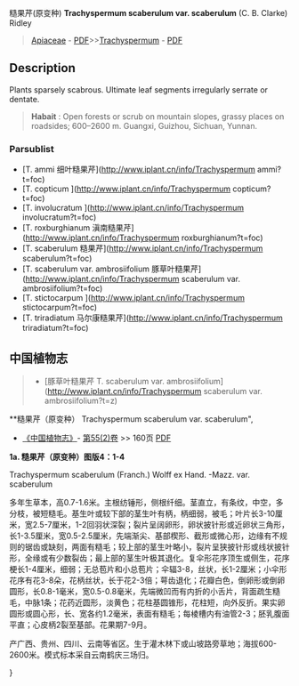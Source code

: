 糙果芹(原变种) **Trachyspermum scaberulum var. scaberulum** (C. B. Clarke) Ridley

> [Apiaceae](http://www.iplant.cn/info/Apiaceae?t=foc) - [PDF](http://www.iplant.cn/foc/pdf/Apiaceae.pdf)>>[Trachyspermum](http://www.iplant.cn/info/Trachyspermum?t=foc) - [PDF](http://www.iplant.cn/foc/pdf/Trachyspermum.pdf)

## Description

Plants sparsely scabrous. Ultimate leaf segments irregularly serrate or dentate.


> **Habait** : 
> Open forests or scrub on mountain slopes, grassy places on roadsides; 600–2600 m. Guangxi, Guizhou, Sichuan, Yunnan.

### Parsublist

* [T.  ammi  细叶糙果芹](http://www.iplant.cn/info/Trachyspermum ammi?t=foc)
* [T.  copticum  ](http://www.iplant.cn/info/Trachyspermum copticum?t=foc)
* [T.  involucratum  ](http://www.iplant.cn/info/Trachyspermum involucratum?t=foc)
* [T.  roxburghianum  滇南糙果芹](http://www.iplant.cn/info/Trachyspermum roxburghianum?t=foc)
* [T.  scaberulum  糙果芹](http://www.iplant.cn/info/Trachyspermum scaberulum?t=foc)
* [T.  scaberulum var. ambrosiifolium  豚草叶糙果芹](http://www.iplant.cn/info/Trachyspermum scaberulum var. ambrosiifolium?t=foc)
* [T.  stictocarpum  ](http://www.iplant.cn/info/Trachyspermum stictocarpum?t=foc)
* [T.  triradiatum  马尔康糙果芹](http://www.iplant.cn/info/Trachyspermum triradiatum?t=foc)

## 中国植物志

> * [豚草叶糙果芹  T.  scaberulum var. ambrosiifolium](http://www.iplant.cn/info/Trachyspermum scaberulum var. ambrosiifolium?t=z)


**糙果芹（原变种） Trachyspermum scaberulum var. scaberulum",

* [《中国植物志》](http://www.iplant.cn/frps)- [第55(2)卷](http://www.iplant.cn/frps/vol/55(2)) >> 160页 [PDF](http://www.iplant.cn/frps/pdf/55(2)/160.pdf)


**1a. 糙果芹（原变种）图版4：1-4**

Trachyspermum scaberulum (Franch.) Wolff ex Hand. -Mazz. var. scaberulum

多年生草本，高0.7-1.6米。主根纺锤形，侧根纤细。茎直立，有条纹，中空，多分枝，被短糙毛。基生叶或较下部的茎生叶有柄，柄细弱，被毛；叶片长3-10厘米，宽2.5-7厘米，1-2回羽状深裂；裂片呈阔卵形，卵状披针形或近卵状三角形，长1-3.5厘米，宽0.5-2.5厘米，先端渐尖、基部楔形、截形或微心形，边缘有不规则的锯齿或缺刻，两面有糙毛；较上部的茎生叶略小，裂片呈狭披针形或线状披针形，全缘或有少数裂齿；最上部的茎生叶极其退化。复伞形花序顶生或侧生，花序梗长1-4厘米，细弱；无总苞片和小总苞片；伞辐3-8，丝状，长1-2厘米；小伞形花序有花3-8朵，花柄丝状，长于花2-3倍；萼齿退化；花瓣白色，倒卵形或倒卵圆形，长0.8-1毫米，宽0.5-0.8毫米，先端微凹而有内折的小舌片，背面疏生糙毛，中脉1条；花药近圆形，淡黄色；花柱基圆锥形，花柱短，向外反折。果实卵圆形或圆心形，长、宽各约1.2毫米，表面有糙毛；每棱槽内有油管2-3；胚乳腹面平直；心皮柄2裂至基部。花果期7-9月。

产广西、贵州、四川、云南等省区。生于灌木林下或山坡路旁草地；海拔600-2600米。模式标本采自云南鹤庆三场归。

}